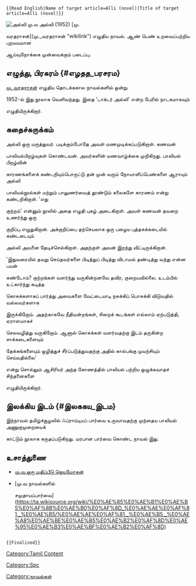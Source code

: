 ```{=mediawiki}
{{Read English|Name of target article=Alli (novel)|Title of target article=Alli (novel)}}
```
![அல்லி மு.வ](Alli.jpg "அல்லி மு.வ") அல்லி (1952) [மு.
வரதராசன்](மு._வரதராசன் "wikilink") எழுதிய நாவல். ஆண் பெண் உறவைப்பற்றிய புறவயமான
ஆய்வுநோக்கை முன்வைக்கும் படைப்பு.

## எழுத்து, பிரசுரம் {#எழதத_பரசரம}

[மு. வரதராசன்](மு._வரதராசன் "wikilink") எழுதிய தொடக்ககால நாவல்களில் ஒன்று.
1952-ல் இது நூலாக வெளிவந்தது. இதை \'டாக்டர் அல்லி\' என்ற பேரில் நாடகமாகவும்
எழுதியிருக்கிறார்.

## கதைச்சுருக்கம்

அல்லி ஒரு மருத்துவர். படிக்கும்போதே அவள் மணமுடிக்கப்படுகிறாள். கணவன்
பாலியல்பிறழ்வுகள் கொண்டவன். அவர்களின் மணவாழ்க்கை முறிகிறது. பாலியல் பிறழ்வின்
காரணங்களைக் கண்டறியும்பொருட்டு தன் முன் வரும் நோயாளிப்பெண்களை ஆராயும் அல்லி
பாலியல்நூல்கள் மற்றும் பாலுணர்வைத் தூண்டும் கலைகளே காரணம் என்று கண்டறிகிறாள். \'எது
குற்றம்\' என்னும் நூலில் அதை எழுதி புகழ் அடைகிறாள். அவள் கணவன் தவறை உணர்ந்து ஒரு
குறிப்பு எழுதுகிறான். அக்குறிப்பை தற்செயலாக ஒரு பழைய புத்தகக்கடையில் கண்டடையும்
அல்லி அவனை தேடிச்செல்கிறாள். அதற்குள் அவன் இறந்து விட்டிருக்கிறான்.

'இதுவரையில் தவறு செய்தவர்களை பிடித்துப் பிடித்து விடாமல் தண்டித்து வந்து என்ன பயன்
கண்டோம்? குற்றங்கள் வளர்ந்து வருகின்றனவே தவிர, குறையவில்லை. உடம்பில் உட்கார்ந்து கடித்த
கொசுக்களாகப் பார்த்து அவைகளை வேட்டையாடி நசுக்கிப் பொசுக்கி விடுவதில் வல்லவர்களாக
இருக்கிறோம். அதற்காகவே நீதிமன்றங்கள், சிறைக் கூடங்கள் எல்லாம் ஏற்படுத்தி, ஏராளமாகச்
செலவழித்து வருகிறோம். ஆனால் கொசுக்கள் வளர்வதற்கு இடம் தருகின்ற சாக்கடைகளையும்
தேக்கங்களையும் ஒழித்துச் சீர்ப்படுத்துவதற்கு அதில் கால்பங்கு முயற்சியும் செய்வதில்லை'
என்று சொல்லும் ஆசிரியர் அந்த கோணத்தில் பாலியல் பற்றிய ஒழுக்கவாதச் சிந்தனைகளை
எழுதியிருக்கிறார்.

## இலக்கிய இடம் {#இலககய_இடம}

இந்நாவல் தமிழ்ச்சூழலில் ஃப்ராய்டியப் பார்வை உருவாவதற்கு முந்தைய பாலியல் அணுகுமுறையைக்
காட்டும் நூலாக கருதப்படுகிறது. மரபான பார்வை கொண்ட நாவல் இது.

## உசாத்துணை

-   [மு.வ.ஒரு மதிப்பீடு ஜெயமோகன்](https://www.jeyamohan.in/8739/)
-   [மு.வ நாவல்களில்
    சமுதாயப்பார்வை](https://ta.wikisource.org/wiki/%E0%AE%85%E0%AE%B1%E0%AE%B5%E0%AF%8B%E0%AE%B0%E0%AF%8D_%E0%AE%AE%E0%AF%81._%E0%AE%B5/%E0%AE%AE%E0%AF%81._%E0%AE%B5._%E0%AE%A8%E0%AE%BE%E0%AE%B5%E0%AE%B2%E0%AF%8D%E0%AE%95%E0%AE%B3%E0%AE%BF%E0%AE%B2%E0%AF%8D)

```{=mediawiki}
{{Finalised}}
```
[Category:Tamil Content](Category:Tamil_Content "wikilink")
[Category:Spc](Category:Spc "wikilink")
[Category:நாவல்கள்](Category:நாவல்கள் "wikilink")
